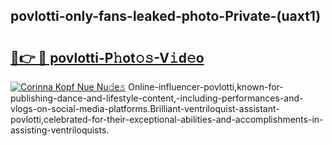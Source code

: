 ## povlotti-only-fans​-leaked-photo​-Private-(uaxt1)


# <h2><a href="https://mediaupload.pro?title=povlotti&ref=git">🔗👉 🔴 povlotti-P𝚑ot𝚘𝚜-V𝚒d𝚎o</a></h2>

[![Corinna Kopf Nue Nu𝚍e𝚜](https://i.imgur.com/0qMVB7G.gif)](https://mediaupload.pro?title=povlotti&ref=git)
Online-influencer-povlotti,known-for-publishing-dance-and-lifestyle-content,-including-performances-and-vlogs-on-social-media-platforms.Brilliant-ventriloquist-assistant-povlotti,celebrated-for-their-exceptional-abilities-and-accomplishments-in-assisting-ventriloquists.  